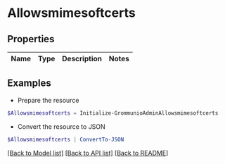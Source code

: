 # Allowsmimesoftcerts
## Properties

Name | Type | Description | Notes
------------ | ------------- | ------------- | -------------

## Examples

- Prepare the resource
```powershell
$Allowsmimesoftcerts = Initialize-GrommunioAdminAllowsmimesoftcerts 
```

- Convert the resource to JSON
```powershell
$Allowsmimesoftcerts | ConvertTo-JSON
```

[[Back to Model list]](../README.md#documentation-for-models) [[Back to API list]](../README.md#documentation-for-api-endpoints) [[Back to README]](../README.md)

